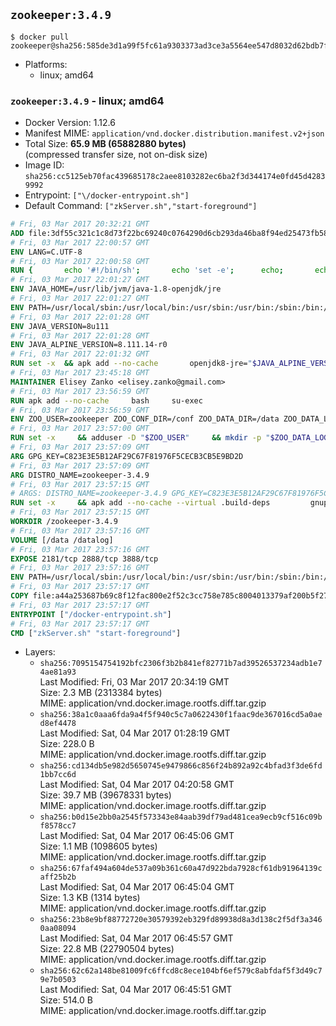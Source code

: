 ## `zookeeper:3.4.9`

```console
$ docker pull zookeeper@sha256:585de3d1a99f5fc61a9303373ad3ce3a5564ee547d8032d62bdb7f2c8d08b0cb
```

-	Platforms:
	-	linux; amd64

### `zookeeper:3.4.9` - linux; amd64

-	Docker Version: 1.12.6
-	Manifest MIME: `application/vnd.docker.distribution.manifest.v2+json`
-	Total Size: **65.9 MB (65882880 bytes)**  
	(compressed transfer size, not on-disk size)
-	Image ID: `sha256:cc5125eb70fac439685178c2aee8103282ec6ba2f3d344174e0fd45d42839992`
-	Entrypoint: `["\/docker-entrypoint.sh"]`
-	Default Command: `["zkServer.sh","start-foreground"]`

```dockerfile
# Fri, 03 Mar 2017 20:32:21 GMT
ADD file:3df55c321c1c8d73f22bc69240c0764290d6cb293da46ba8f94ed25473fb5853 in / 
# Fri, 03 Mar 2017 22:00:57 GMT
ENV LANG=C.UTF-8
# Fri, 03 Mar 2017 22:00:58 GMT
RUN { 		echo '#!/bin/sh'; 		echo 'set -e'; 		echo; 		echo 'dirname "$(dirname "$(readlink -f "$(which javac || which java)")")"'; 	} > /usr/local/bin/docker-java-home 	&& chmod +x /usr/local/bin/docker-java-home
# Fri, 03 Mar 2017 22:01:27 GMT
ENV JAVA_HOME=/usr/lib/jvm/java-1.8-openjdk/jre
# Fri, 03 Mar 2017 22:01:27 GMT
ENV PATH=/usr/local/sbin:/usr/local/bin:/usr/sbin:/usr/bin:/sbin:/bin:/usr/lib/jvm/java-1.8-openjdk/jre/bin:/usr/lib/jvm/java-1.8-openjdk/bin
# Fri, 03 Mar 2017 22:01:28 GMT
ENV JAVA_VERSION=8u111
# Fri, 03 Mar 2017 22:01:28 GMT
ENV JAVA_ALPINE_VERSION=8.111.14-r0
# Fri, 03 Mar 2017 22:01:32 GMT
RUN set -x 	&& apk add --no-cache 		openjdk8-jre="$JAVA_ALPINE_VERSION" 	&& [ "$JAVA_HOME" = "$(docker-java-home)" ]
# Fri, 03 Mar 2017 23:45:18 GMT
MAINTAINER Elisey Zanko <elisey.zanko@gmail.com>
# Fri, 03 Mar 2017 23:56:59 GMT
RUN apk add --no-cache     bash     su-exec
# Fri, 03 Mar 2017 23:56:59 GMT
ENV ZOO_USER=zookeeper ZOO_CONF_DIR=/conf ZOO_DATA_DIR=/data ZOO_DATA_LOG_DIR=/datalog ZOO_PORT=2181 ZOO_TICK_TIME=2000 ZOO_INIT_LIMIT=5 ZOO_SYNC_LIMIT=2
# Fri, 03 Mar 2017 23:57:00 GMT
RUN set -x     && adduser -D "$ZOO_USER"     && mkdir -p "$ZOO_DATA_LOG_DIR" "$ZOO_DATA_DIR" "$ZOO_CONF_DIR"     && chown "$ZOO_USER:$ZOO_USER" "$ZOO_DATA_LOG_DIR" "$ZOO_DATA_DIR" "$ZOO_CONF_DIR"
# Fri, 03 Mar 2017 23:57:09 GMT
ARG GPG_KEY=C823E3E5B12AF29C67F81976F5CECB3CB5E9BD2D
# Fri, 03 Mar 2017 23:57:09 GMT
ARG DISTRO_NAME=zookeeper-3.4.9
# Fri, 03 Mar 2017 23:57:15 GMT
# ARGS: DISTRO_NAME=zookeeper-3.4.9 GPG_KEY=C823E3E5B12AF29C67F81976F5CECB3CB5E9BD2D
RUN set -x     && apk add --no-cache --virtual .build-deps         gnupg     && wget -q "http://www.apache.org/dist/zookeeper/$DISTRO_NAME/$DISTRO_NAME.tar.gz"     && wget -q "http://www.apache.org/dist/zookeeper/$DISTRO_NAME/$DISTRO_NAME.tar.gz.asc"     && export GNUPGHOME="$(mktemp -d)"     && gpg --keyserver ha.pool.sks-keyservers.net --recv-key "$GPG_KEY"     && gpg --batch --verify "$DISTRO_NAME.tar.gz.asc" "$DISTRO_NAME.tar.gz"     && tar -xzf "$DISTRO_NAME.tar.gz"     && mv "$DISTRO_NAME/conf/"* "$ZOO_CONF_DIR"     && rm -r "$GNUPGHOME" "$DISTRO_NAME.tar.gz" "$DISTRO_NAME.tar.gz.asc"     && apk del .build-deps
# Fri, 03 Mar 2017 23:57:15 GMT
WORKDIR /zookeeper-3.4.9
# Fri, 03 Mar 2017 23:57:16 GMT
VOLUME [/data /datalog]
# Fri, 03 Mar 2017 23:57:16 GMT
EXPOSE 2181/tcp 2888/tcp 3888/tcp
# Fri, 03 Mar 2017 23:57:16 GMT
ENV PATH=/usr/local/sbin:/usr/local/bin:/usr/sbin:/usr/bin:/sbin:/bin:/usr/lib/jvm/java-1.8-openjdk/jre/bin:/usr/lib/jvm/java-1.8-openjdk/bin:/zookeeper-3.4.9/bin ZOOCFGDIR=/conf
# Fri, 03 Mar 2017 23:57:17 GMT
COPY file:a44a253687b69c8f12fac800e2f52c3cc758e785c8004013379af200b5f27bea in / 
# Fri, 03 Mar 2017 23:57:17 GMT
ENTRYPOINT ["/docker-entrypoint.sh"]
# Fri, 03 Mar 2017 23:57:17 GMT
CMD ["zkServer.sh" "start-foreground"]
```

-	Layers:
	-	`sha256:7095154754192bfc2306f3b2b841ef82771b7ad39526537234adb1e74ae81a93`  
		Last Modified: Fri, 03 Mar 2017 20:34:19 GMT  
		Size: 2.3 MB (2313384 bytes)  
		MIME: application/vnd.docker.image.rootfs.diff.tar.gzip
	-	`sha256:38a1c0aaa6fda9a4f5f940c5c7a0622430f1faac9de367016cd5a0aed8ef4478`  
		Last Modified: Sat, 04 Mar 2017 01:28:19 GMT  
		Size: 228.0 B  
		MIME: application/vnd.docker.image.rootfs.diff.tar.gzip
	-	`sha256:cd134db5e982d5650745e9479866c856f24b892a92c4bfad3f3de6fd1bb7cc6d`  
		Last Modified: Sat, 04 Mar 2017 04:20:58 GMT  
		Size: 39.7 MB (39678331 bytes)  
		MIME: application/vnd.docker.image.rootfs.diff.tar.gzip
	-	`sha256:b0d15e2bb0a2545f573343e84aab39df79ad481cea9ecb9cf516c09bf8578cc7`  
		Last Modified: Sat, 04 Mar 2017 06:45:06 GMT  
		Size: 1.1 MB (1098605 bytes)  
		MIME: application/vnd.docker.image.rootfs.diff.tar.gzip
	-	`sha256:67faf494a604de537a09b361c60a47d922bda7928cf61db91964139caff25b2b`  
		Last Modified: Sat, 04 Mar 2017 06:45:04 GMT  
		Size: 1.3 KB (1314 bytes)  
		MIME: application/vnd.docker.image.rootfs.diff.tar.gzip
	-	`sha256:23b8e9bf88772720e30579392eb329fd89938d8a3d138c2f5df3a3460aa08094`  
		Last Modified: Sat, 04 Mar 2017 06:45:57 GMT  
		Size: 22.8 MB (22790504 bytes)  
		MIME: application/vnd.docker.image.rootfs.diff.tar.gzip
	-	`sha256:62c62a148be81009fc6ffcd8c8ece104bf6ef579c8abfdaf5f3d49c79e7b0503`  
		Last Modified: Sat, 04 Mar 2017 06:45:51 GMT  
		Size: 514.0 B  
		MIME: application/vnd.docker.image.rootfs.diff.tar.gzip
